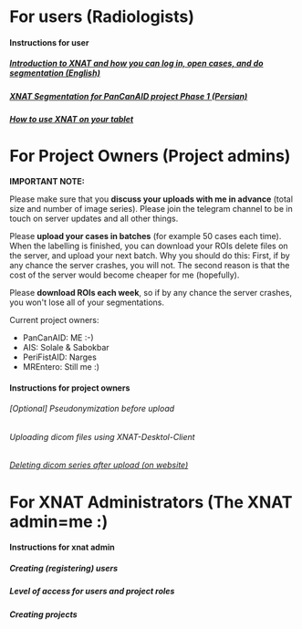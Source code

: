 # For users (Radiologists)

#### Instructions for user
##### [Introduction to XNAT and how you can log in, open cases, and do segmentation (English)](https://youtu.be/mC2qtRc-o6w)
##### [XNAT Segmentation for PanCanAID project Phase 1 (Persian)](https://youtu.be/Qp1ydXVGoJc)
##### [How to use XNAT on your tablet](https://youtu.be/miYoJPJaPkU)

# For Project Owners (Project admins)
**IMPORTANT NOTE:**

Please make sure that you **discuss your uploads with me in advance** (total size and number of image series). Please join the telegram channel to be in touch on server updates and all other things. 

Please **upload your cases in batches** (for example 50 cases each time). When the labelling is finished, you can download your ROIs delete files on the server, and upload your next batch. Why you should do this: First, if by any chance the server crashes, you will not. The second reason is that the cost of the server would become cheaper for me (hopefully).

Please **download ROIs each week**, so if by any chance the server crashes, you won't lose all of your segmentations.

Current project owners:
- PanCanAID: ME :-)
- AIS: Solale & Sabokbar
- PeriFistAID: Narges
- MREntero: Still me :) 

#### Instructions for project owners
###### [Optional] Pseudonymization before upload
###### Uploading dicom files using XNAT-Desktol-Client
###### [Deleting dicom series after upload (on website)](https://youtu.be/NIHyI6COtGE)


# For XNAT Administrators (The XNAT admin=me :)

#### Instructions for xnat admin
##### Creating (registering) users
##### Level of access for users and project roles
##### Creating projects

